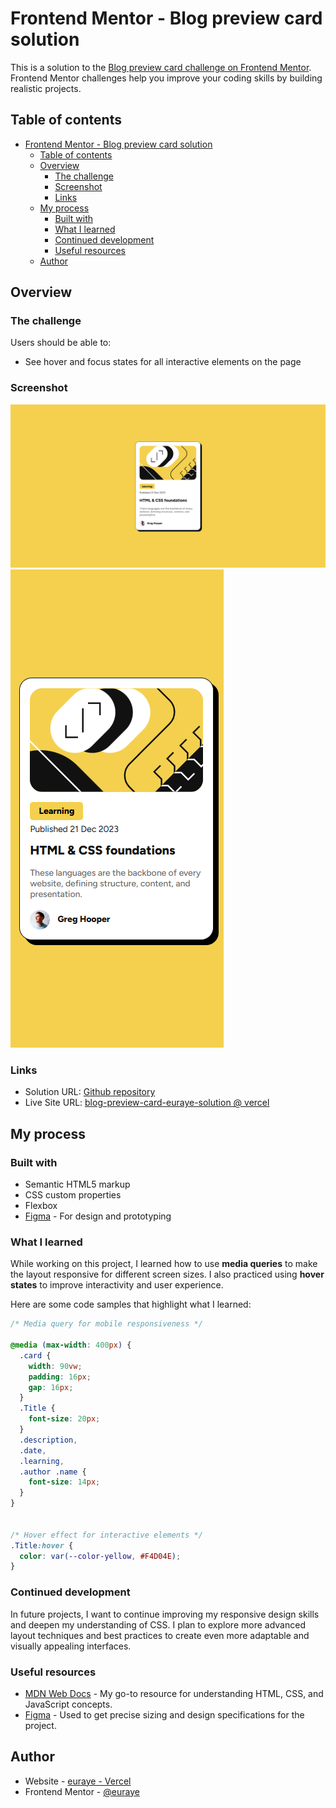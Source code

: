 # Frontend Mentor - Blog preview card solution

This is a solution to the [Blog preview card challenge on Frontend Mentor](https://www.frontendmentor.io/challenges/blog-preview-card-ckPaj01IcS). Frontend Mentor challenges help you improve your coding skills by building realistic projects. 

## Table of contents

- [Frontend Mentor - Blog preview card solution](#frontend-mentor---blog-preview-card-solution)
  - [Table of contents](#table-of-contents)
  - [Overview](#overview)
    - [The challenge](#the-challenge)
    - [Screenshot](#screenshot)
    - [Links](#links)
  - [My process](#my-process)
    - [Built with](#built-with)
    - [What I learned](#what-i-learned)
    - [Continued development](#continued-development)
    - [Useful resources](#useful-resources)
  - [Author](#author)


## Overview

### The challenge

Users should be able to:

- See hover and focus states for all interactive elements on the page

### Screenshot

![](/image-demo/Desktop%20Ver.png)
![](/image-demo/Mobile%20Ver.png)


### Links

- Solution URL: [Github repository](https://github.com/euraye/blog-preview-card-Euraye-Solution.git)
- Live Site URL: [blog-preview-card-euraye-solution @ vercel](https://blog-preview-card-euraye-solution.vercel.app/)

## My process

### Built with

- Semantic HTML5 markup
- CSS custom properties
- Flexbox
- [Figma](https://www.figma.com/) - For design and prototyping

### What I learned

While working on this project, I learned how to use **media queries** to make the layout responsive for different screen sizes. I also practiced using **hover states** to improve interactivity and user experience.

Here are some code samples that highlight what I learned:

```css
/* Media query for mobile responsiveness */

@media (max-width: 400px) {
  .card {
    width: 90vw;
    padding: 16px;
    gap: 16px;
  }
  .Title {
    font-size: 20px;
  }
  .description,
  .date,
  .learning,
  .author .name {
    font-size: 14px;
  }
}


/* Hover effect for interactive elements */
.Title:hover {
  color: var(--color-yellow, #F4D04E);
}
```

### Continued development
In future projects, I want to continue improving my responsive design skills and deepen my understanding of CSS. I plan to explore more advanced layout techniques and best practices to create even more adaptable and visually appealing interfaces.

### Useful resources
- [MDN Web Docs](https://developer.mozilla.org/) - My go-to resource for understanding HTML, CSS, and JavaScript concepts.
- [Figma](https://www.figma.com/) - Used to get precise sizing and design specifications for the project.

## Author

- Website - [euraye - Vercel](https://blog-preview-card-euraye-solution.vercel.app/)
- Frontend Mentor - [@euraye](https://www.frontendmentor.io/profile/euraye)


